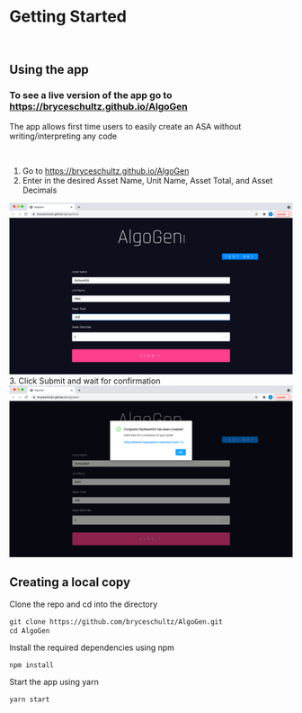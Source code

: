 # Getting Started
<br>

## Using the app

### To see a live version of the app go to https://bryceschultz.github.io/AlgoGen

The app allows first time users to easily create an ASA without writing/interpreting any code

<br>

1. Go to https://bryceschultz.github.io/AlgoGen
2. Enter in the desired Asset Name, Unit Name, Asset Total, and Asset Decimals
<img src="documentation-images/ASA_Config.png">
3. Click Submit and wait for confirmation
<img src="documentation-images/ASA_Created.png">

## Creating a local copy

Clone the repo and cd into the directory

```
git clone https://github.com/bryceschultz/AlgoGen.git
cd AlgoGen
```

Install the required dependencies using npm

```
npm install
```

Start the app using yarn
```
yarn start
```
